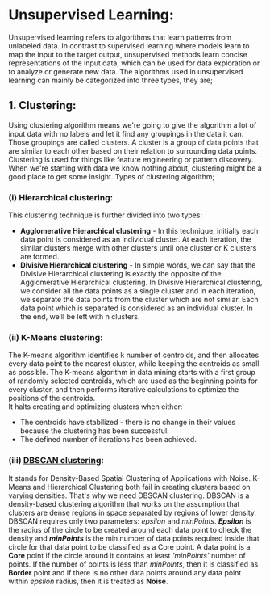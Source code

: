 # Unsupervised Learning:

Unsupervised learning refers to algorithms that learn patterns from unlabeled data.
In contrast to supervised learning where models learn to map the input to the target output, unsupervised methods learn concise representations of the input data, which can be used for data exploration or to analyze or generate new data.
The algorithms used in unsupervised learning can mainly be categorized into three types, they are;<br>

## 1. Clustering:

Using clustering algorithm means we're going to give the algorithm a lot of input data with no labels and let it find any groupings in the data it can. Those groupings are called clusters. A cluster is a group of data points that are similar to each other based on their relation to surrounding data points.
Clustering is used for things like feature engineering or pattern discovery. When we're starting with data we know nothing about, clustering might be a good place to get some insight.
Types of clustering algorithm;<br>

### (i) Hierarchical clustering:

This clustering technique is further divided into two types:<br>
* **Agglomerative Hierarchical clustering** - In this technique, initially each data point is considered as an individual cluster. At each iteration, the similar clusters merge with other clusters until one cluster or K clusters are formed.<br>
* **Divisive Hierarchical clustering** - In simple words, we can say that the Divisive Hierarchical clustering is exactly the opposite of the Agglomerative Hierarchical clustering. In Divisive Hierarchical clustering, we consider all the data points as a single cluster and in each iteration, we separate the data points from the cluster which are not similar. Each data point which is separated is considered as an individual cluster. In the end, we’ll be left with n clusters.<br>

### (ii) K-Means clustering:

The K-means algorithm identifies k number of centroids, and then allocates every data point to the nearest cluster, while keeping the centroids as small as possible.
The K-means algorithm in data mining starts with a first group of randomly selected centroids, which are used as the beginning points for every cluster, and then performs iterative calculations to optimize the positions of the centroids.<br>
It halts creating and optimizing clusters when either:
* The centroids have stabilized - there is no change in their values because the clustering has been successful.
* The defined number of iterations has been achieved.

### (iii) [DBSCAN clustering](https://www.analyticsvidhya.com/blog/2020/09/how-dbscan-clustering-works/):

It stands for Density-Based Spatial Clustering of Applications with Noise. K-Means and Hierarchical Clustering both fail in creating clusters based on varying densities. That's why we need DBSCAN clustering. DBSCAN is a density-based clustering algorithm that works on the assumption that clusters are dense regions in space separated by regions of lower density.<br>
DBSCAN requires only two parameters: *epsilon* and *minPoints*. ***Epsilon***  is the radius of the circle to be created around each data point to check the density and ***minPoints*** is the min number of data points required inside that circle for that data point to be classified as a Core point. A data point is a **Core** point if the circle around it contains at least *'minPoints'* number of points. If the number of points is less than *minPoints*, then it is classified as **Border** point and if there is no other data points around any data point within *epsilon* radius, then it is treated as **Noise**.
